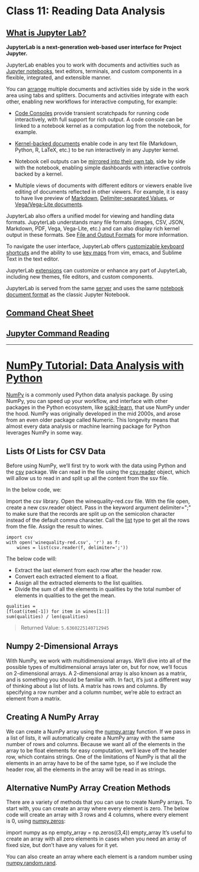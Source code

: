 # Class 11: Reading Data Analysis

## [What is Jupyter Lab?](https://jupyterlab.readthedocs.io/en/stable/getting_started/overview.html)

**JupyterLab is a next-generation web-based user interface for Project Jupyter.**

JupyterLab enables you to work with documents and activities such as [Jupyter notebooks](https://jupyterlab.readthedocs.io/en/stable/user/notebook.html#notebook), text editors, terminals, and custom components in a flexible, integrated, and extensible manner.

You can [arrange](https://jupyterlab.readthedocs.io/en/stable/user/interface.html#interface) multiple documents and activities side by side in the work area using tabs and splitters. Documents and activities integrate with each other, enabling new workflows for interactive computing, for example:

- [Code Consoles](https://jupyterlab.readthedocs.io/en/stable/user/interface.html#interface) provide transient scratchpads for running code interactively, with full support for rich output. A code console can be linked to a notebook kernel as a computation log from the notebook, for example.

- [Kernel-backed documents](https://jupyterlab.readthedocs.io/en/stable/user/documents_kernels.html#kernel-backed-documents) enable code in any text file (Markdown, Python, R, LaTeX, etc.) to be run interactively in any Jupyter kernel.

- Notebook cell outputs can be [mirrored into their own tab](https://jupyterlab.readthedocs.io/en/stable/user/notebook.html#cell-output-mirror), side by side with the notebook, enabling simple dashboards with interactive controls backed by a kernel.

- Multiple views of documents with different editors or viewers enable live editing of documents reflected in other viewers. For example, it is easy to have live preview of [Markdown](https://jupyterlab.readthedocs.io/en/stable/user/file_formats.html#markdown), [Delimiter-separated Values](https://jupyterlab.readthedocs.io/en/stable/user/file_formats.html#csv), or [Vega/Vega-Lite documents](https://jupyterlab.readthedocs.io/en/stable/user/file_formats.html#vega-lite).

JupyterLab also offers a unified model for viewing and handling data formats. JupyterLab understands many file formats (images, CSV, JSON, Markdown, PDF, Vega, Vega-Lite, etc.) and can also display rich kernel output in these formats. See [File and Output Formats](https://jupyterlab.readthedocs.io/en/stable/user/file_formats.html#file-and-output-formats) for more information.

To navigate the user interface, JupyterLab offers [customizable keyboard shortcuts](https://jupyterlab.readthedocs.io/en/stable/user/interface.html#shortcuts) and the ability to use [key maps](https://jupyterlab.readthedocs.io/en/stable/user/interface.html#editor-keymaps) from vim, emacs, and Sublime Text in the text editor.

JupyterLab [extensions](https://jupyterlab.readthedocs.io/en/stable/user/extensions.html#user-extensions) can customize or enhance any part of JupyterLab, including new themes, file editors, and custom components.

JupyterLab is served from the same [server](https://jupyter-notebook.readthedocs.io/en/stable/) and uses the same [notebook document format](https://nbformat.readthedocs.io/en/latest/) as the classic Jupyter Notebook.

## [Command Cheat Sheet](https://www.edureka.co/blog/wp-content/uploads/2018/10/Jupyter_Notebook_CheatSheet_Edureka.pdf)

## [Jupyter Command Reading](https://jupyterlab.readthedocs.io/en/stable/user/code_console.html#code-console)

---

# [NumPy Tutorial: Data Analysis with Python](https://www.dataquest.io/blog/numpy-tutorial-python/)

[NumPy](http://www.numpy.org/) is a commonly used Python data analysis package. By using NumPy, you can speed up your workflow, and interface with other packages in the Python ecosystem, like [scikit-learn](http://scikit-learn.org/), that use NumPy under the hood. NumPy was originally developed in the mid 2000s, and arose from an even older package called Numeric. This longevity means that almost every data analysis or machine learning package for Python leverages NumPy in some way.

## Lists Of Lists for CSV Data

Before using NumPy, we’ll first try to work with the data using Python and the [csv](https://docs.python.org/3/library/csv.html) package. We can read in the file using the [csv.reader](https://docs.python.org/3/library/csv.html#csv.reader) object, which will allow us to read in and split up all the content from the ssv file.

In the below code, we:

Import the csv library.
Open the winequality-red.csv file.
With the file open, create a new csv.reader object.
Pass in the keyword argument delimiter=";" to make sure that the records are split up on the semicolon character instead of the default comma character.
Call the [list](https://docs.python.org/3/library/functions.html#func-list) type to get all the rows from the file.
Assign the result to wines.

```
import csv
with open('winequality-red.csv', 'r') as f:
    wines = list(csv.reader(f, delimiter=';'))
```

The below code will:

- Extract the last element from each row after the header row.
- Convert each extracted element to a float.
- Assign all the extracted elements to the list qualities.
- Divide the sum of all the elements in qualities by the total number of elements in qualities to the get the mean.

```
qualities =
[float(item[-1]) for item in wines[1:]]
sum(qualities) / len(qualities)
```
> Returned Value: `5.6360225140712945`

## Numpy 2-Dimensional Arrays

With NumPy, we work with multidimensional arrays. We’ll dive into all of the possible types of multidimensional arrays later on, but for now, we’ll focus on 2-dimensional arrays. A 2-dimensional array is also known as a matrix, and is something you should be familiar with. In fact, it’s just a different way of thinking about a list of lists. A matrix has rows and columns. By specifying a row number and a column number, we’re able to extract an element from a matrix.


## Creating A NumPy Array

We can create a NumPy array using the [numpy.array](http://docs.scipy.org/doc/numpy/reference/generated/numpy.array.html) function. If we pass in a list of lists, it will automatically create a NumPy array with the same number of rows and columns. Because we want all of the elements in the array to be float elements for easy computation, we’ll leave off the header row, which contains strings. One of the limitations of NumPy is that all the elements in an array have to be of the same type, so if we include the header row, all the elements in the array will be read in as strings.

## Alternative NumPy Array Creation Methods

There are a variety of methods that you can use to create NumPy arrays. To start with, you can create an array where every element is zero. The below code will create an array with 3 rows and 4 columns, where every element is 0, using [numpy.zeros](http://docs.scipy.org/doc/numpy/reference/generated/numpy.zeros.html):

import numpy as np
empty_array = np.zeros((3,4)) empty_array
It’s useful to create an array with all zero elements in cases when you need an array of fixed size, but don’t have any values for it yet.

You can also create an array where each element is a random number using [numpy.random.rand](https://docs.scipy.org/doc/numpy-1.15.1/reference/generated/numpy.random.randint.html). 

